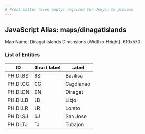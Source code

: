 ```yaml
---
# Front matter (even empty) required for Jekyll to process
---
```


## JavaScript Alias: maps/dinagatislands

Map Name: Dinagat Islands
Dimensions (Width x Height): 610x570





### List of Entities

ID | Short label | Label
---|---|---|
PH.DI.BS | BS | Basilisa
PH.DI.CG | CG | Cagdianao
PH.DI.DN | DN | Dinagat
PH.DI.LB | LB | Libjo
PH.DI.LR | LR | Loreto
PH.DI.SJ | SJ | San Jose
PH.DI.TJ | TJ | Tubajon